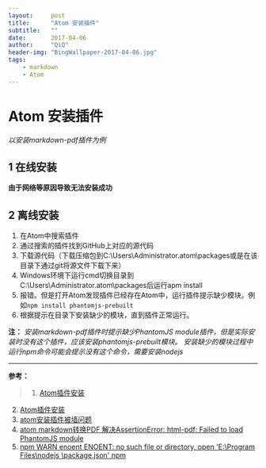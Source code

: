 ```yaml
---
layout:     post
title:      "Atom 安装插件"
subtitle:   ""
date:       2017-04-06
author:     "QiQ"
header-img: "BingWallpaper-2017-04-06.jpg"
tags:
    - markdown
    - Atom
---
```



# Atom 安装插件
*以安装markdown-pdf插件为例*
## 1 在线安装
**由于网络等原因导致无法安装成功**
## 2 离线安装
1. 在Atom中搜索插件
2. 通过搜索的插件找到GitHub上对应的源代码
3. 下载源代码（下载压缩包到C:\Users\Administrator\.atom\packages或是在该目录下通过git将源文件下载下来）
4. Windows环境下运行cmd切换目录到C:\Users\Administrator\.atom\packages后运行apm install
5. 报错。但是打开Atom发现插件已经存在Atom中，运行插件提示缺少模块。例如`npm install phantomjs-prebuilt`
6. 根据提示在目录下安装缺少的模块，直到插件正常运行。

**注：**
*安装markdown-pdf插件时提示缺少PhantomJS module插件，但是实际安装时没有这个插件，应该安装phantomjs-prebuilt模块。*
*安装缺少的模块过程中运行npm命令可能会提示没有这个命令，需要安装nodejs*

---
**参考：**
>1. [Atom插件安装](http://www.cnblogs.com/20145221GQ/p/5334762.html)
2. [Atom插件安装](http://www.cnblogs.com/ConciseAaron/p/6053112.html)
3. [atom安装插件被墙问题](http://blog.csdn.net/qianghaohao/article/details/52331432)
4. [atom markdown转换PDF 解决AssertionError: html-pdf: Failed to load PhantomJS module](http://blog.csdn.net/dream_an/article/details/51800523)
5. [npm WARN enoent ENOENT: no such file or directory, open 'E:\Program Files\nodejs \package.json' npm](http://blog.csdn.net/ltg01/article/details/60135489)
